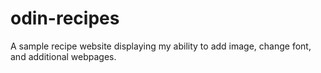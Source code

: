 # odin-recipes

A sample recipe website displaying my ability to add image, change font, and additional webpages.